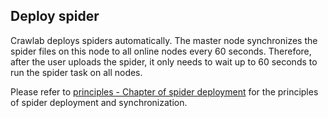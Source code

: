 ## Deploy spider

Crawlab deploys spiders automatically. The master node synchronizes the spider files on this node to all online nodes every 60 seconds. Therefore, after the user uploads the spider, it only needs to wait up to 60 seconds to run the spider task on all nodes.

Please refer to [principles - Chapter of spider deployment](../Architecture/SpiderDeployment.md) for the principles of spider deployment and synchronization.